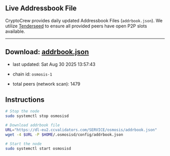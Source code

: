 ## Live Addressbook File

CryptoCrew provides daily updated Addressbook Files (`addrbook.json`). We utilize [Tenderseed](https://github.com/binaryholdings/tenderseed) to ensure all provided peers have open P2P slots available.

---
**Download: [addrbook.json](https://dl-eu2.ccvalidators.com/SERVICE/osmosis/addrbook.json)**
---

- last updated: Sat Aug 30 2025 13:57:43
- chain id: `osmosis-1`

- total peers (network scan): 1479

## Instructions
```sh
# Stop the node
sudo systemctl stop osmosisd

# Download addrbook file
URL="https://dl-eu2.ccvalidators.com/SERVICE/osmosis/addrbook.json"
wget -4 $URL -P $HOME/.osmosisd/config/addrbook.json

# Start the node
sudo systemctl start osmosisd
```
